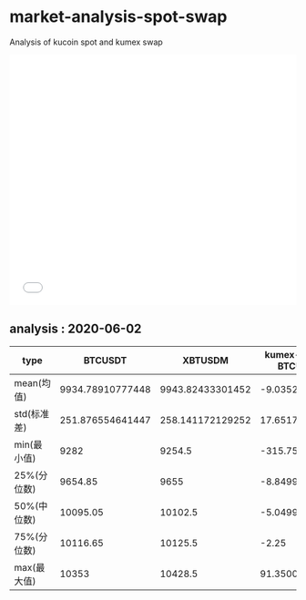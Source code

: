 # market-analysis-spot-swap
Analysis of kucoin spot and kumex swap 

<iframe width="100%" height="440" src="./data.html" frameborder="no" border="0" scrolling="no"></iframe>

## analysis : 2020-06-02

type | BTCUSDT | XBTUSDM | kumex-XBTUSDM-BTCUSDT_arb
---|---|---|---
mean(均值) | 9934.78910777448 | 9943.82433301452 | -9.03522524366077
std(标准差) | 251.876554641447 | 258.141172129252 | 17.6517148775473
min(最小值) | 9282 | 9254.5 | -315.75
25%(分位数) | 9654.85 | 9655 | -8.84999999999854
50%(中位数) | 10095.05 | 10102.5 | -5.04999999999927
75%(分位数) | 10116.65 | 10125.5 | -2.25
max(最大值) | 10353 | 10428.5 | 91.3500000000004
